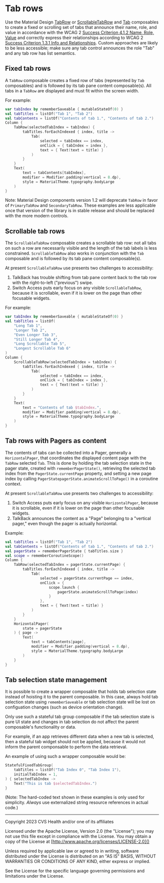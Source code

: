 # Tab rows
Use the Material Design [TabRow](https://developer.android.com/reference/kotlin/androidx/compose/material3/package-summary#TabRow(kotlin.Int,androidx.compose.ui.Modifier,androidx.compose.ui.graphics.Color,androidx.compose.ui.graphics.Color,kotlin.Function1,kotlin.Function0,kotlin.Function0)) or [ScrollableTabRow](https://developer.android.com/reference/kotlin/androidx/compose/material3/package-summary#ScrollableTabRow(kotlin.Int,androidx.compose.ui.Modifier,androidx.compose.ui.graphics.Color,androidx.compose.ui.graphics.Color,androidx.compose.ui.unit.Dp,kotlin.Function1,kotlin.Function0,kotlin.Function0)) and [Tab](https://developer.android.com/reference/kotlin/androidx/compose/material3/package-summary#Tab(kotlin.Boolean,kotlin.Function0,androidx.compose.ui.Modifier,kotlin.Boolean,kotlin.Function0,kotlin.Function0,androidx.compose.ui.graphics.Color,androidx.compose.ui.graphics.Color,androidx.compose.foundation.interaction.MutableInteractionSource)) composables to create a fixed or scrolling set of tabs that announce their name, role, and value in accordance with the WCAG 2 [Success Criterion 4.1.2 Name, Role, Value](https://www.w3.org/TR/WCAG21/#name-role-value) and correctly express their relationships according to WCAG 2 [Success Criterion 1.3.1 Info and Relationships](https://www.w3.org/TR/WCAG21/#info-and-relationships). Custom approaches are likely to be less accessible; make sure any tab control announces the role "Tab" and any tab row has list semantics.

## Fixed tab rows
A `TabRow` composable creates a fixed row of tabs (represented by `Tab` composables) and is followed by its tab pane content composable(s). All tabs in a `TabRow` are displayed and must fit within the screen width.

For example:

```kotlin
var tabIndex by rememberSaveable { mutableStateOf(0) }
val tabTitles = listOf("Tab 1", "Tab 2")
val tabContents = listOf("Contents of tab 1.", "Contents of tab 2.")
Column {
    TabRow(selectedTabIndex = tabIndex) {
        tabTitles.forEachIndexed { index, title ->
            Tab(
                selected = tabIndex == index,
                onClick = { tabIndex = index },
                text = { Text(text = title) }
            )
        }
    }
    Text(
        text = tabContents[tabIndex],
        modifier = Modifier.padding(vertical = 8.dp),
        style = MaterialTheme.typography.bodyLarge
    )
}
```

Note: Material Design components version 1.2 will deprecate `TabRow` in favor of `PrimaryTabRow` and `SecondaryTabRow`. These examples are less applicable once that version of the library is in stable release and should be replaced with the more modern controls.

## Scrollable tab rows

The `ScrollableTabRow` composable creates a scrollable tab row: not all tabs on such a row are necessarily visible and the length of the tab labels is less constrained. `ScrollableTabRow` also works in conjunction with the `Tab` composable and is followed by its tab pane content composable(s). 

At present `ScrollableTabRow` use presents two challenges to accessibility:
1. TalkBack has trouble shifting from tab pane content back to the tab row with the right-to-left ("previous") swipe.
2. Switch Access puts early focus on any visible `ScrollableTabRow`, because it is scrollable, even if it is lower on the page than other focusable widgets.

For example:

```kotlin
var tabIndex by rememberSaveable { mutableStateOf(0) }
val tabTitles = listOf(
    "Long Tab 1", 
    "Longer Tab 2", 
    "Even Longer Tab 3", 
    "Still Longer Tab 4", 
    "Long Scrollable Tab 5", 
    "Longest Scrollable Tab 6"
)
Column {
    ScrollableTabRow(selectedTabIndex = tabIndex) {
        tabTitles.forEachIndexed { index, title ->
            Tab(
                selected = tabIndex == index,
                onClick = { tabIndex = index },
                text = { Text(text = title) }
            )
        }
    }
    Text(
        text = "Contents of tab $tabIndex.",
        modifier = Modifier.padding(vertical = 8.dp),
        style = MaterialTheme.typography.bodyLarge
    )
}
```

## Tab rows with Pagers as content

The contents of tabs can be collected into a Pager, generally a `HorizontalPager`, that coordinates the displayed content page with the `TabRow` selected `Tab`. This is done by holding the tab selection state in the pager state, created with `rememberPagerState()`, retrieving the selected tab index from the `PagerState.currentPage` property, and setting a new page index by calling `PagerStatepagerState.animateScrollToPage()` in a coroutine context.

At present `ScrollableTabRow` use presents two challenges to accessibility:
1. Switch Access puts early focus on any visible `HorizontalPager`, because it is scrollable, even if it is lower on the page than other focusable widgets.
2. TalkBack announces the content as a "Page" belonging to a "vertical pager," even though the pager is actually horizontal.

Example:

```kotlin
val tabTitles = listOf("Tab 1", "Tab 2")
val tabContents = listOf("Contents of tab 1.", "Contents of tab 2.")
val pagerState = rememberPagerState { tabTitles.size }
val scope = rememberCoroutineScope()
Column {
    TabRow(selectedTabIndex = pagerState.currentPage) {
        tabTitles.forEachIndexed { index, title ->
            Tab(
                selected = pagerState.currentPage == index,
                onClick = {
                    scope.launch {
                        pagerState.animateScrollToPage(index)
                    }         
                },
                text = { Text(text = title) }
            )
        }
    }
    HorizontalPager(
        state = pagerState
    ) { page ->
        Text(
            text = tabContents[page],
            modifier = Modifier.padding(vertical = 8.dp),
            style = MaterialTheme.typography.bodyLarge
        )
    }
}
```

## Tab selection state management

It is possible to create a wrapper composable that holds tab selection state instead of hoisting it to the parent composable. In this case, always hold tab selection state using `rememberSaveable` or tab selection state will be lost on configuation changes (such as device orientation change).

Only use such a stateful tab group composable if the tab selection state is pure UI state and changes in tab selection do not affect the parent composable's functionality or data.

For example, if an app retrieves different data when a new tab is selected, then a stateful tab widget should not be applied, because it would not inform the parent componsable to perform the data retrieval.  

An example of using such a wrapper composable would be:

```kotlin
StatefulFixedTabGroup(
    tabTitles = listOf("Tab Index 0", "Tab Index 1"),
    initialTabIndex = 1,
) { selectedTabIndex ->
    Text("This is tab $selectedTabIndex.")
}
```

(Note: The hard-coded text shown in these examples is only used for simplicity. _Always_ use externalized string resource references in actual code.)

----

Copyright 2023 CVS Health and/or one of its affiliates

Licensed under the Apache License, Version 2.0 (the "License");
you may not use this file except in compliance with the License.
You may obtain a copy of the License at
[http://www.apache.org/licenses/LICENSE-2.0]()

Unless required by applicable law or agreed to in writing, software
distributed under the License is distributed on an "AS IS" BASIS,
WITHOUT WARRANTIES OR CONDITIONS OF ANY KIND, either express or implied.

See the License for the specific language governing permissions and
limitations under the License.